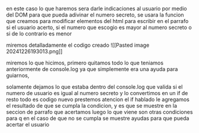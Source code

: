 en este caso lo que haremos sera darle indicaciones al usuario por medio del DOM para que pueda adivinar el numero secreto, se usara la funcion que creamos para modificar elementos del html para escribir en el parrafo si el usuario acerto, si el numero que escogio es mayor al numero secreto o si de lo contrario es menor

miremos detalladamente el codigo creado 
![[Pasted image 20241226193013.png]]

miremos lo que hicimos, primero quitamos todo lo que teniamos anteriormente de console.log ya que simplemente era una ayuda para guiarnos, 

solamente dejamos lo que estaba dentro del console.log que valida si el numero de usuario es igual al numero secreto y lo convertimos en un if 
de resto todo es codigo nuevo
prestemos atencion
el if hablado le agregamos el resultado de que se cumpla la condicion, y es que se muestre en la seccion de parrafo que acertamos luego lo que viene son otras condiciones para q en el caso de que no se cumpla se muestre ayudas para que pueda acertar el usuario